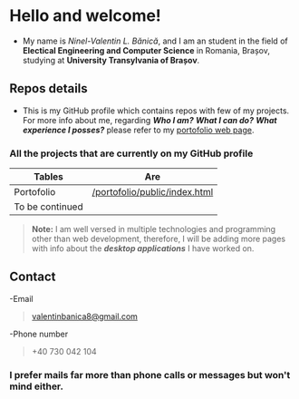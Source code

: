 # Hello and welcome!
- My name is *Ninel-Valentin L. Bănică*, and I am an  student in the field of **Electical Engineering and Computer Science** in Romania, Brașov, studying at **University Transylvania of Brașov**.
## Repos details
- This is my GitHub profile which contains repos with few of my projects. For more info about me, regarding ***Who I am?*** ***What I can do?*** ***What experience I posses?*** please refer to my [portofolio web page](https://ninel-valentin.github.io/portofolio/public/index).


### All the projects that are currently on my GitHub profile

| Tables          | Are                                                                                       |
| --------------- |:-----------------------------------------------------------------------------------------:|
| Portofolio      | [/portofolio/public/index.html](https://ninel-valentin.github.io/portofolio/public/index) |
| To be continued |                                                                                           |


>**Note:** I am well versed in multiple technologies and programming other than web development, therefore, I will be adding more pages with info about the ***desktop applications*** I have worked on.

## Contact
-Email
>valentinbanica8@gmail.com

-Phone number
> +40 730 042 104

### I prefer mails far more than phone calls or messages but won't mind either.

